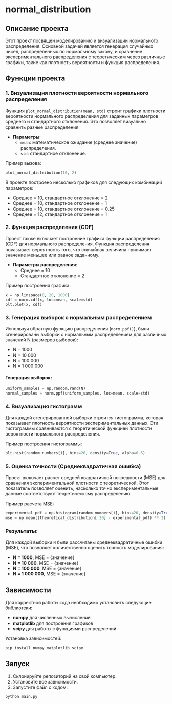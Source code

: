 # normal_distribution

## Описание проекта

Этот проект посвящен моделированию и визуализации нормального распределения. Основной задачей является генерация случайных чисел, распределенных по нормальному закону, и сравнение экспериментального распределения с теоретическим через различные графики, такие как плотность вероятности и функция распределения.

## Функции проекта

### 1. Визуализация плотности вероятности нормального распределения

Функция `plot_normal_distribution(mean, std)` строит графики плотности вероятности нормального распределения для заданных параметров среднего и стандартного отклонения. Это позволяет визуально сравнить разные распределения.

- **Параметры**:
  - `mean`: математическое ожидание (среднее значение) распределения.
  - `std`: стандартное отклонение.

Пример вызова:
```python
plot_normal_distribution(10, 2)
```

В проекте построено несколько графиков для следующих комбинаций параметров:
- Среднее = 10, стандартное отклонение = 2
- Среднее = 10, стандартное отклонение = 1
- Среднее = 10, стандартное отклонение = 0.25
- Среднее = 12, стандартное отклонение = 1

### 2. Функция распределения (CDF)

Проект также включает построение графика функции распределения (CDF) для нормального распределения. Функция распределения показывает вероятность того, что случайная величина принимает значение меньшее или равное заданному.

- **Параметры распределения**:
  - Среднее = 10
  - Стандартное отклонение = 2

Пример построения графика:
```python
x = np.linspace(0, 20, 1000)
cdf = norm.cdf(x, loc=mean, scale=std)
plt.plot(x, cdf)
```

### 3. Генерация выборок с нормальным распределением

Используя обратную функцию распределения (`norm.ppf()`), были сгенерированы выборки с нормальным распределением для различных значений N (размеров выборок):
- N = 1000
- N = 10 000
- N = 100 000
- N = 1 000 000

#### Генерация выборок:
```python
uniform_samples = np.random.rand(N)
normal_samples = norm.ppf(uniform_samples, loc=mean, scale=std)
```

### 4. Визуализация гистограмм

Для каждой сгенерированной выборки строится гистограмма, которая показывает плотность вероятности экспериментальных данных. Эти гистограммы сравниваются с теоретической функцией плотности вероятности нормального распределения.

Пример построения гистограммы:
```python
plt.hist(random_numbers[i], bins=20, density=True, alpha=0.6)
```

### 5. Оценка точности (Среднеквадратичная ошибка)

Проект включает расчет средней квадратичной погрешности (MSE) для сравнения экспериментальной плотности с теоретической. Этот показатель позволяет оценить, насколько точно экспериментальные данные соответствуют теоретическому распределению.

Пример расчета MSE:
```python
experimental_pdf = np.histogram(random_numbers[i], bins=20, density=True)[0]
mse = np.mean((theoretical_distribution[:20] - experimental_pdf) ** 2)
```

### Результаты:
Для каждой выборки `N` были рассчитаны среднеквадратичные ошибки (MSE), что позволяет количественно оценить точность моделирования:
- **N = 1000**, MSE = {значение}
- **N = 10 000**, MSE = {значение}
- **N = 100 000**, MSE = {значение}
- **N = 1 000 000**, MSE = {значение}

## Зависимости

Для корректной работы кода необходимо установить следующие библиотеки:
- **numpy** для численных вычислений
- **matplotlib** для построения графиков
- **scipy** для работы с функциями распределений

Установка зависимостей:
```bash
pip install numpy matplotlib scipy
```

## Запуск

1. Склонируйте репозиторий на свой компьютер.
2. Установите все зависимости.
3. Запустите файл с кодом:
```bash
python main.py
```

